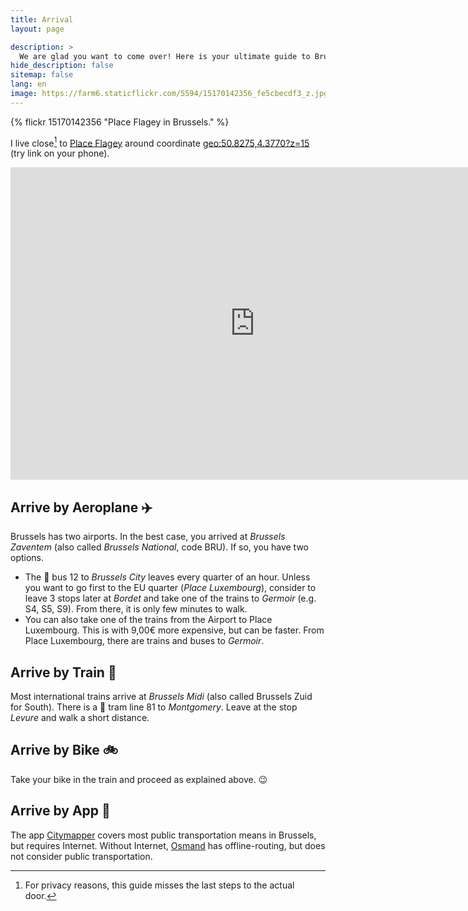 ```yaml
---
title: Arrival
layout: page

description: >
  We are glad you want to come over! Here is your ultimate guide to Brussels.
hide_description: false
sitemap: false
lang: en
image: https://farm6.staticflickr.com/5594/15170142356_fe5cbecdf3_z.jpg
---
```


{% flickr 15170142356 "Place Flagey in Brussels." %}

I live close[^privacy] to [Place Flagey](https://en.wikipedia.org/wiki/Place_Flagey) around coordinate [geo:50.8275,4.3770?z=15](geo:50.8275,4.3770?z=15) (try link on your phone).

<iframe src="https://www.google.com/maps/embed?pb=!1m18!1m12!1m3!1d14255.426860926857!2d4.373059169504777!3d50.83065916036833!2m3!1f0!2f0!3f0!3m2!1i1024!2i768!4f13.1!3m3!1m2!1s0x0%3A0x0!2zNTDCsDQ5JzM5LjAiTiA0wrAyMiczNy4yIkU!5e0!3m2!1sde!2sbe!4v1526507312962" width="782" height="500" frameborder="0" style="border:0" allowfullscreen></iframe>

## Arrive by Aeroplane :airplane:

Brussels has two airports. In the best case, you arrived at *Brussels Zaventem* (also called *Brussels National*, code BRU). If so, you have two options.

- The :bus: bus 12 to *Brussels City* leaves every quarter of an hour. Unless you want to go first to the EU quarter (*Place Luxembourg*), consider to leave 3 stops later at *Bordet* and take one of the trains to *Germoir* (e.g. S4, S5, S9). From there, it is only few minutes to walk.
- You can also take one of the trains from the Airport to Place Luxembourg. This is with 9,00€ more expensive, but can be faster. From Place Luxembourg, there are trains and buses to *Germoir*.

## Arrive by Train :bullettrain_side:

Most international trains arrive at *Brussels Midi* (also called Brussels Zuid for South). There is a :tram: tram line 81 to *Montgomery*. Leave at the stop *Levure* and walk a short distance.

## Arrive by Bike :bike:

Take your bike in the train and proceed as explained above. :wink:

## Arrive by App :iphone:

The app [Citymapper](https://citymapper.com/) covers most public transportation means in Brussels, but requires Internet. Without Internet, [Osmand](https://osmand.net/) has offline-routing, but does not consider public transportation.


[^privacy]: For privacy reasons, this guide misses the last steps to the actual door.
